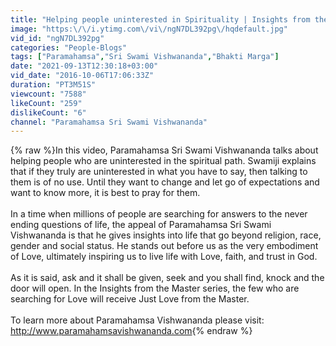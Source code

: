 ```yaml
---
title: "Helping people uninterested in Spirituality | Insights from the Master"
image: "https:\/\/i.ytimg.com\/vi\/ngN7DL392pg\/hqdefault.jpg"
vid_id: "ngN7DL392pg"
categories: "People-Blogs"
tags: ["Paramahamsa","Sri Swami Vishwananda","Bhakti Marga"]
date: "2021-09-13T12:30:18+03:00"
vid_date: "2016-10-06T17:06:33Z"
duration: "PT3M51S"
viewcount: "7588"
likeCount: "259"
dislikeCount: "6"
channel: "Paramahamsa Sri Swami Vishwananda"
---
```

{% raw %}In this video, Paramahamsa Sri Swami Vishwananda talks about helping people who are uninterested in the spiritual path. Swamiji explains that if they truly are uninterested in what you have to say, then talking to them is of no use. Until they want to change and let go of expectations and want to know more, it is best to pray for them.<br /><br />In a time when millions of people are searching for answers to the never ending questions of life, the appeal of Paramahamsa Sri Swami Vishwananda is that he gives insights into life that go beyond religion, race, gender and social status. He stands out before us as the very embodiment of Love, ultimately inspiring us to live life with Love, faith, and trust in God.<br /><br />As it is said, ask and it shall be given, seek and you shall find, knock and the door will open. In the Insights from the Master series, the few who are searching for Love will receive Just Love from the Master.<br /><br />To learn more about Paramahamsa Vishwananda please visit: <a rel="nofollow" target="blank" href="http://www.paramahamsavishwananda.com">http://www.paramahamsavishwananda.com</a>{% endraw %}
